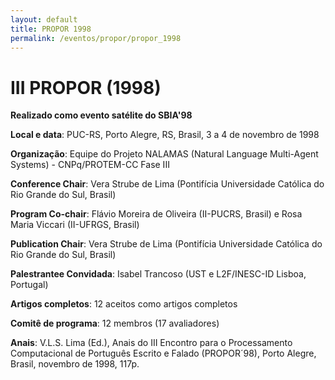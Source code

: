 ```yaml
---
layout: default
title: PROPOR 1998
permalink: /eventos/propor/propor_1998
---
```


# III PROPOR (1998)

__Realizado como evento satélite do SBIA'98__

__Local e data__: PUC-RS, Porto Alegre, RS, Brasil, 3 a 4 de novembro de 1998

__Organização__: Equipe do Projeto NALAMAS (Natural Language Multi-Agent Systems) - CNPq/PROTEM-CC Fase III

__Conference Chair__: Vera Strube de Lima (Pontifícia Universidade Católica do Rio Grande do Sul, Brasil)

__Program Co-chair__: Flávio Moreira de Oliveira (II-PUCRS, Brasil) e Rosa Maria Viccari (II-UFRGS, Brasil)

__Publication Chair__: Vera Strube de Lima (Pontifícia Universidade Católica do Rio Grande do Sul, Brasil)

__Palestrantee Convidada__: Isabel Trancoso (UST e L2F/INESC-ID Lisboa, Portugal)

__Artigos completos__: 12 aceitos como artigos completos

__Comitê de programa__: 12 membros (17 avaliadores)

__Anais__: V.L.S. Lima (Ed.), Anais do III Encontro para o Processamento Computacional de Português Escrito e Falado (PROPOR´98), Porto Alegre, Brasil, novembro de 1998, 117p.

